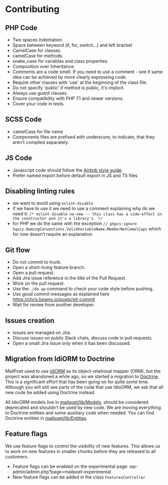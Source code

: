 # Contributing

## PHP Code

- Two spaces indentation.
- Space between keyword (if, for, switch...) and left bracket
- CamelCase for classes.
- camelCase for methods.
- snake_case for variables and class properties.
- Composition over Inheritance.
- Comments are a code smell. If you need to use a comment - see if same idea can be achieved by more clearly expressing code.
- Require other classes with 'use' at the beginning of the class file.
- Do not specify 'public' if method is public, it's implicit.
- Always use guard clauses.
- Ensure compatibility with PHP 7.1 and newer versions.
- Cover your code in tests.

## SCSS Code

- camelCase for file name
- Components files are prefixed with underscore, to indicate, that they aren't compiled separately.

## JS Code

- Javascript code should follow the [Airbnb style guide](https://github.com/airbnb/javascript).
- Prefer named export before default export in JS and TS files

## Disabling linting rules

- we want to avoid using `eslint-disable`
- if we have to use it we need to use a comment explaining why do we need it:
  `/* eslint-disable no-new -- this class has a side-effect in the constructor and it's a library's. */`
- for PHP we do the same with the exception `// phpcs:ignore Squiz.NamingConventions.ValidVariableName.MemberNotCamelCaps` which for now doesn’t require an explanation

## Git flow

- Do not commit to trunk.
- Open a short-living feature branch.
- Open a pull request.
- Add Jira issue reference in the title of the Pull Request.
- Work on the pull request.
- Use the `./do qa` command to check your code style before pushing.
- Use good commit messages as explained here https://chris.beams.io/posts/git-commit
- Wait for review from another developer.

## Issues creation

- Issues are managed on Jira.
- Discuss issues on public Slack chats, discuss code in pull requests.
- Open a small Jira issue only when it has been discussed.

## Migration from IdiORM to Doctrine

MailPoet used to use [IdiORM](https://github.com/j4mie/idiorm) as its object-relational mapper (ORM), but the project was abandoned a while ago, so we started a migration to [Doctrine](https://www.doctrine-project.org/). This is a significant effort that has been going on for quite some time. Although you will still see parts of the code that use IdioORM, we ask that all new code be added using Doctrine instead.

All IdioORM models live in [mailpoet/lib/Models](https://github.com/mailpoet/mailpoet/tree/trunk/mailpoet/lib/Models), should be considered deprecated and shouldn't be used by new code. We are moving everything to Doctrine entities and some auxiliary code when needed. You can find Doctrine entities in [mailpoet/lib/Entities](https://github.com/mailpoet/mailpoet/tree/trunk/mailpoet/lib/Entities).

## Feature flags

We use feature flags to control the visibility of new features. This allows us to work on new features in smaller chunks before they are released to all customers.

- Feature flags can be enabled on the experimental page: wp-admin/admin.php?page=mailpoet-experimental
- New feature flags can be added in the class `FeaturesController`
